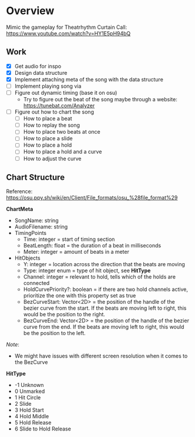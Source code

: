 ﻿# Overview

Mimic the gameplay for Theatrhythm Curtain Call: https://www.youtube.com/watch?v=HY1E5pH94bQ

## Work

- [x] Get audio for inspo
- [x] Design data structure
- [x] Implement attaching meta of the song with the data structure
- [ ] Implement playing song via
- [ ] Figure out dynamic timing (base it on osu)
	- Try to figure out the beat of the song maybe through a website: https://tunebat.com/Analyzer
- [ ] Figure out how to chart the song
	- [ ] How to place a beat
	- [ ] How to replay the song
	- [ ] How to place two beats at once
	- [ ] How to place a slide
	- [ ] How to place a hold
	- [ ] How to place a hold and a curve
	- [ ] How to adjust the curve

## Chart Structure

Reference: https://osu.ppy.sh/wiki/en/Client/File_formats/osu_%28file_format%29

**ChartMeta**

- SongName: string
- AudioFilename: string
- TimingPoints
	- Time: integer = start of timing section
	- BeatLength: float = the duration of a beat in milliseconds
	- Meter: integer = amount of beats in a meter
- HitObjects
	- Y: integer = location across the direction that the beats are moving
	- Type: integer enum = type of hit object, see **HitType**
	- Channel: integer = relevant to hold, tells which of the holds are connected
	- HoldCurvePriority?: boolean = if there are two hold channels active, prioritize the one with this property set as true
	- BezCurveStart: Vector<2D> = the position of the handle of the bezier curve from the start. If the beats are moving left to right, this would be the position to the right.
	- BezCurveEnd: Vector<2D> = the position of the handle of the bezier curve from the end. If the beats are moving left to right, this would be the position to the left.

_Note_:

- We might have issues with different screen resolution when it comes to the BezCurve

**HitType**

- -1 Unknown
- 0 Unmarked
- 1 Hit Circle
- 2 Slide
- 3 Hold Start
- 4 Hold Middle
- 5 Hold Release
- 6 Slide to Hold Release
